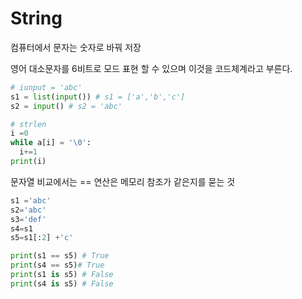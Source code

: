 # String

컴퓨터에서 문자는 숫자로 바꿔 저장

영어 대소문자를 6비트로 모드 표현 할 수 있으며 이것을 코드체계라고 부른다.

```python 
# iunput = 'abc'
s1 = list(input()) # s1 = ['a','b','c']
s2 = input() # s2 = 'abc'
```

```python
# strlen
i =0 
while a[i] = '\0':
  i+=1
print(i)
```

문자열 비교에서는 == 연산은 메모리 참조가 같은지를 묻는 것

```python
s1 ='abc'
s2='abc'
s3='def'
s4=s1
s5=s1[:2] +'c'

print(s1 == s5) # True
print(s4 == s5)# True
print(s1 is s5) # False
print(s4 is s5) # False


```